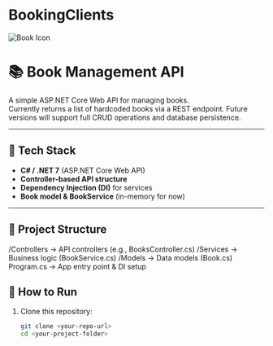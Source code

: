 ﻿# BookingClients

![Book Icon](https://s26162.pcdn.co/wp-content/uploads/sites/2/2022/08/Books.jpg)
# 📚 Book Management API

A simple ASP.NET Core Web API for managing books.  
Currently returns a list of hardcoded books via a REST endpoint. Future versions will support full CRUD operations and database persistence.

---

## 🚀 Tech Stack
- **C# / .NET 7** (ASP.NET Core Web API)  
- **Controller-based API structure**  
- **Dependency Injection (DI)** for services  
- **Book model & BookService** (in-memory for now)  

---

## 📂 Project Structure
/Controllers -> API controllers (e.g., BooksController.cs)
/Services -> Business logic (BookService.cs)
/Models -> Data models (Book.cs)
Program.cs -> App entry point & DI setup

## 🔧 How to Run
1. Clone this repository:
   ```bash
   git clone <your-repo-url>
   cd <your-project-folder>
